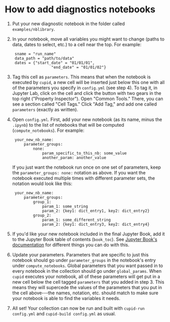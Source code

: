 # How to add diagnostics notebooks

1. Put your new diagnostic notebook in the folder called `examples/nblibrary`.
2. In your notebook, move all variables you might want to change (paths to data, dates to select, etc.) to a cell near the top. For example:

	    sname = "run_name"
	    data_path = "path/to/data"
	    dates = {"start_date" = "01/01/01",
	    			    "end_date" = "01/01/02"}

3. Tag this cell as `parameters`. This means that when the notebook is executed by `cupid`, a new cell will be inserted just below this one with all of the parameters you specify in `config.yml` (see step 4). To tag it, in Jupyter Lab, click on the cell and click the button with two gears in the top right ("Property Inspector"). Open "Common Tools." There, you can see a section called "Cell Tags." Click "Add Tag," and add one called `parameters` (exactly as written).

4. Open `config.yml`. First, add your new notebook (as its name, minus the `.ipynb`) to the list of notebooks that will be computed (`compute_notebooks`). For example:

		your_new_nb_name:
			parameter_groups:
				none:
					param_specific_to_this_nb: some_value
   					another_param: another_value
   
	If you just want the notebook run once on one set of parameters, keep the `parameter_groups: none:` notation as above. If you want the notebook executed multiple times with different parameter sets, the notation would look like this:

		your_new_nb_name:
   			parameter_groups:
   				group_1:
					param_1: some_string
					param_2: {key1: dict_entry1, key2: dict_entry2}
				group_2:
					param_1: some_different_string
					param_2: {key1: dict_entry3, key2: dict_entry4}


6. If you'd like your new notebook included in the final Jupyter Book, add it to the Jupyter Book table of contents (`book_toc`). See [Jupyter Book's documentation](https://jupyterbook.org/en/stable/structure/toc.html) for different things you can do with this.

7. Update your parameters. Parameters that are specific to just this notebook should go under `parameter_groups` in the notebook's entry under `compute_notebooks`. Global parameters that you want passed in to every notebook in the collection should go under `global_params`.  When `cupid` executes your notebook, all of these parameters will get put in a new cell below the cell tagged `parameters` that you added in step 3. This means they will supercede the values of the parameters that you put in the cell above---the names, notation, etc. should match to make sure your notebook is able to find the variables it needs.
   
8. All set! Your collection can now be run and built with `cupid-run config.yml` and `cupid-build config.yml` as usual.
